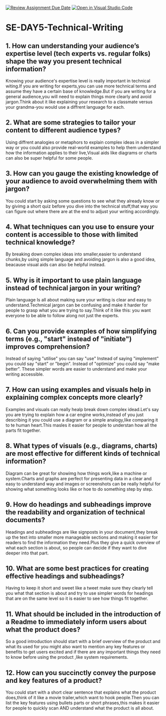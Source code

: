 [![Review Assignment Due Date](https://classroom.github.com/assets/deadline-readme-button-22041afd0340ce965d47ae6ef1cefeee28c7c493a6346c4f15d667ab976d596c.svg)](https://classroom.github.com/a/zsAR-pyY)
[![Open in Visual Studio Code](https://classroom.github.com/assets/open-in-vscode-2e0aaae1b6195c2367325f4f02e2d04e9abb55f0b24a779b69b11b9e10269abc.svg)](https://classroom.github.com/online_ide?assignment_repo_id=18926080&assignment_repo_type=AssignmentRepo)
# SE-DAY5-Technical-Writing
## 1. How can understanding your audience’s expertise level (tech experts vs. regular folks) shape the way you present technical information?
Knowing your audience's expertise level is really important in technical witing.If you are writing for experts,you can use more technical terms and assume they have a certain base of knowledge.But if you are writing for a general audience,you will need to explain things more clearly and avoid jargon.Think about it like explaining your research to a classmate versus your grandma-you would use a diffrent language for each.
## 2. What are some strategies to tailor your content to different audience types?
Using diffrent analogies or metaphors to explain complex ideas in a simpler way or you could also provide real-world examples to help them understand how the information applies to their live,Visual aids like diagrams or charts can also be super helpful for some people.
## 3. How can you gauge the existing knowledge of your audience to avoid overwhelming them with jargon?
You could start by asking some questions to see what they already know or by givimg a short quiz before you dive into the technical stuff,that way you can figure out where there are at the end to adjust your writing accordingly.
## 4. What techniques can you use to ensure your content is accessible to those with limited technical knowledge?
By breaking down complex ideas into smaller,easier to understand chunks,by using simple language and avoiding jargon is also a good idea,  beacause visual aids can also be helpful instead.
## 5. Why is it important to use plain language instead of technical jargon in your writing?
Plain language Is all about making sure your writing is clear and easy to understand.Techmical jargon can be confusing and make it harder for people to grasp what you are trying to say.Think of it like this: you want everyone to be able to follow along not just the experts.
## 6. Can you provide examples of how simplifying terms (e.g., "start" instead of "initiate") improves comprehension?
Instead of saying "utilise" you can say "use"
Instead of saying "implement" you could say "start" or "begin".
Instead of "optimize" you could say "make better".
These simpler words are easier to understand and make your writing accessible.
## 7. How can using examples and visuals help in explaining complex concepts more clearly?
Examples and visuals can really healp break down complex idead.Let's say you are trying to explain how a car engine works,instead of you just describing it you could use a diagram or a simple analogy,like comparing it to te human heart.This masles it easier for people to understan how all the parts fit together.
## 8. What types of visuals (e.g., diagrams, charts) are most effective for different kinds of technical information?
Diagram can be great for showimg how things work,like a machine or system.Charts and graphs are perfect for presenting data in a clear and easy to understand way and images or screenshots can be really helpful for showing what something looks like or hoe to do something step by step.
## 9. How do headings and subheadings improve the readability and organization of technical documents?
Headings and subheadings are like signposts in your document,they break up the text into smaller more manageable sections and making it easier for readers to find the information they need.Plus they give a quick overview of what each section is about, so people can decide if they want to dive deeper into that part.
## 10. What are some best practices for creating effective headings and subheadings?
Having to keep it short and sweet like a tweet make sure they clearly tell you what that section is about and try to use simpler words for headings that are on the same level so it is easier to see how things fit together.
## 11. What should be included in the introduction of a Readme to immediately inform users about what the product does?
So a good introduction should start with a brief overview of the product and what its used for you might also want to mention any key features or benefits to get users excited and if there are any important things they need to know before using the product ,like system requirements.
## 12. How can you succinctly convey the purpose and key features of a product?
You could start with a short clear sentence that explains what the product does,think of it like a movie trailer,which want to hook people.Then you can list the key features using bullets parts or short phrases,this makes it easier for people to quickly scan AND understand what the product is all about.

